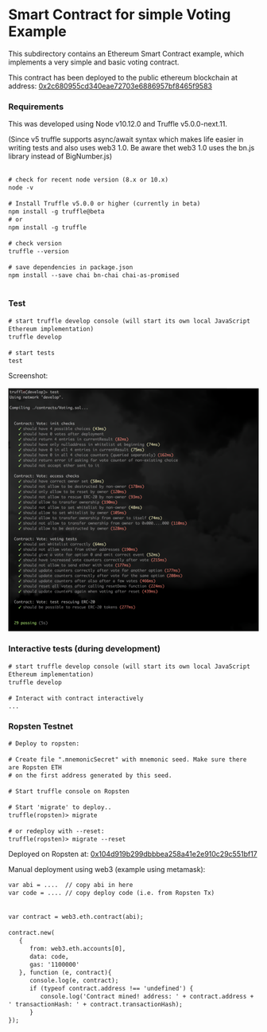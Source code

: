 # Smart Contract for simple Voting Example

This subdirectory contains an Ethereum Smart Contract example,
which implements a very simple and basic voting contract.

This contract has been deployed to the public ethereum blockchain
at address: [0x2c680955cd340eae72703e6886957bf8465f9583](https://etherscan.io/address/0x2c680955cd340eae72703e6886957bf8465f9583#code)


### Requirements

This was developed using Node v10.12.0 and Truffle v5.0.0-next.11.

(Since v5 truffle supports async/await syntax which makes life easier
in writing tests and also uses web3 1.0. Be aware thet web3 1.0 uses
the bn.js library instead of BigNumber.js)


```

# check for recent node version (8.x or 10.x)
node -v

# Install Truffle v5.0.0 or higher (currently in beta)
npm install -g truffle@beta
# or
npm install -g truffle

# check version
truffle --version

# save dependencies in package.json
npm install --save chai bn-chai chai-as-promised


```


### Test

```
# start truffle develop console (will start its own local JavaScript Ethereum implementation)
truffle develop

# start tests
test
```

Screenshot:<br><br>
![Screenshot of passed tests](truffle_tests_20181016.png)



### Interactive tests (during development)

```
# start truffle develop console (will start its own local JavaScript Ethereum implementation)
truffle develop

# Interact with contract interactively
...
```


### Ropsten Testnet

```
# Deploy to ropsten:

# Create file ".mnemonicSecret" with mnemonic seed. Make sure there are Ropsten ETH
# on the first address generated by this seed.

# Start truffle console on Ropsten

# Start 'migrate' to deploy..
truffle(ropsten)> migrate

# or redeploy with --reset:
truffle(ropsten)> migrate --reset

```

Deployed on Ropsten at: [0x104d919b299dbbbea258a41e2e910c29c551bf17](https://ropsten.etherscan.io/address/0x104d919b299dbbbea258a41e2e910c29c551bf17#code)


Manual deployment using web3 (example using metamask):

```
var abi = ....  // copy abi in here
var code = .... // copy deploy code (i.e. from Ropsten Tx)


var contract = web3.eth.contract(abi);

contract.new(
   {
      from: web3.eth.accounts[0],
      data: code,
      gas: '1100000'
   }, function (e, contract){
      console.log(e, contract);
      if (typeof contract.address !== 'undefined') {
         console.log('Contract mined! address: ' + contract.address + ' transactionHash: ' + contract.transactionHash);
      }
});
```
